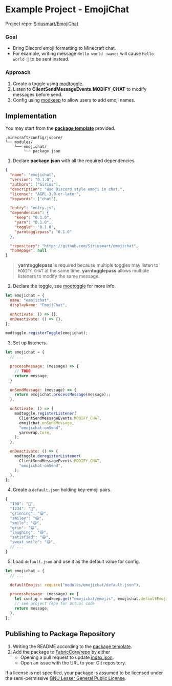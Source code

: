# Example Project - EmojiChat

Project repo: [Siriusmart/EmojiChat](https://github.com/Siriusmart/emojichat)

### Goal

- Bring Discord emoji formatting to Minecraft chat.
- For example, writing message `Hello world :wave:` will cause `Hello world 👋` to be sent instead.

### Approach

1. Create a toggle using [modtoggle](https://github.com/FabricCore/modtoggle).
2. Listen to **ClientSendMessageEvents.MODIFY_CHAT** to modify messages before send.
3. Config using [modkeep](https://github.com/FabricCore/modkeep) to allow users to add emoji names.

## Implementation

You may start from the [**package template**](https://github.com/FabricCore/package-template/) provided.

```
.minecraft/config/jscore/
└── modules/
    └── emojichat/
        └── package.json
```

1. Declare **package.json** with all the required dependencies.

```json
{
  "name": "emojichat",
  "version": "0.1.0",
  "authors": ["Sirius"],
  "description": "Use Discord style emoji in chat.",
  "license": "AGPL-3.0-or-later",
  "keywords": ["chat"],

  "entry": "entry.js",
  "dependencies": {
    "keep": "0.1.0",
    "yarn": "0.1.0",
    "toggle": "0.1.0",
    "yarntogglepass": "0.1.0"
  },

  "repository": "https://github.com/Siriusmart/emojichat",
  "homepage": null
}
```

> **yarntogglepass** is required because multiple toggles may listen to `MODIFY_CHAT` at the same time. **yarntogglepass** allows multiple listeners to modify the same message.

2. Declare the toggle, see [modtoggle](https://github.com/FabricCore/modtoggle/) for more info.

```js
let emojichat = {
  name: "emojichat",
  displayName: "EmojiChat",

  onActivate: () => {},
  onDeactivate: () => {},
};

modtoggle.registerToggle(emojichat);
```

3. Set up listeners.

```js
let emojichat = {
  // ...

  processMessage: (message) => {
    // TODO
    return message;
  }

  onSendMessage: (message) => {
    return emojichat.processMessage(message);;
  },

  onActivate: () => {
    modtoggle.registerListener(
      ClientSendMessageEvents.MODIFY_CHAT,
      emojichat.onSendMessage,
      "emojichat-onSend",
      yarnwrap.Core,
    );
  },

  onDeactivate: () => {
    modtoggle.deregisterListener(
      ClientSendMessageEvents.MODIFY_CHAT,
      "emojichat-onSend",
    );
  },
};
```

4. Create a `default.json` holding key-emoji pairs.

```js
{
  "100": "💯",
  "1234": "🔢",
  "grinning": "😀",
  "smiley": "😃",
  "smile": "😄",
  "grin": "😁",
  "laughing": "😆",
  "satisfied": "😆",
  "sweat_smile": "😅",
  // ...
}
```

5. Load `default.json` and use it as the default value for config.

```js
let emojichat = {
  // ...

  defaultEmojis: require("modules/emojichat/default.json"),

  processMessage: (message) => {
    let config = modkeep.get("emojichat/emojis", emojichat.defaultEmojis);
    // see project repo for actual code
    return message;
  },
};
```

## Publishing to Package Repository

1. Writing the README according to the [package template](https://github.com/FabricCore/package-template/).
2. Add the package to [FabricCore/repo](https://github.com/FabricCore/repo) by either
    - Opening a pull request to update [index.json](https://github.com/FabricCore/repo/blob/master/index.json).
    - Open an issue with the URL to your Git repository.

If a license is not specified, your package is assumed to be licensed under the semi-permissive [GNU Lesser General Public License](https://en.wikipedia.org/wiki/GNU_Lesser_General_Public_License).
